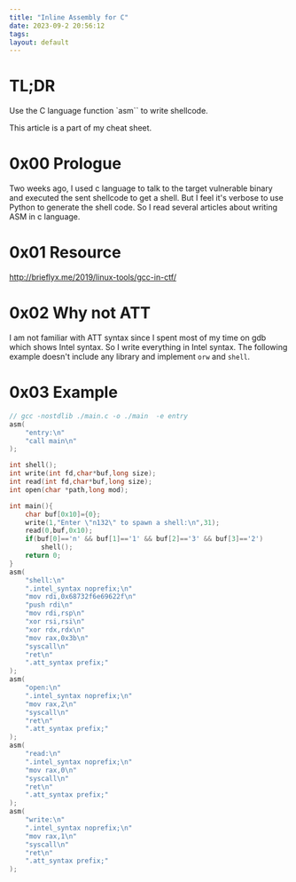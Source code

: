 ```yaml
---
title: "Inline Assembly for C"
date: 2023-09-2 20:56:12
tags: 
layout: default
---
```

# TL;DR

Use the C language function `asm`` to write shellcode. 

This article is a part of my cheat sheet.

# 0x00 Prologue
Two weeks ago, I used c language to talk to the target vulnerable binary and executed the sent shellcode to get a shell. But I feel it's verbose to use Python to generate the shell code. So I read several articles about writing ASM in c language.

# 0x01 Resource

http://brieflyx.me/2019/linux-tools/gcc-in-ctf/

# 0x02 Why not ATT

I am not familiar with ATT syntax since I spent most of my time on gdb which shows Intel syntax.
So I write everything in Intel syntax. The following example doesn't include any library and implement `orw` and `shell`. 

# 0x03 Example 

```c
// gcc -nostdlib ./main.c -o ./main  -e entry
asm(
    "entry:\n"
    "call main\n"
);

int shell();
int write(int fd,char*buf,long size);
int read(int fd,char*buf,long size);
int open(char *path,long mod);

int main(){
    char buf[0x10]={0};
    write(1,"Enter \"n132\" to spawn a shell:\n",31);
    read(0,buf,0x10);
    if(buf[0]=='n' && buf[1]=='1' && buf[2]=='3' && buf[3]=='2')
        shell();
    return 0;
}
asm(
    "shell:\n"
    ".intel_syntax noprefix;\n"
    "mov rdi,0x68732f6e69622f\n"
    "push rdi\n"
    "mov rdi,rsp\n"
    "xor rsi,rsi\n"
    "xor rdx,rdx\n"
    "mov rax,0x3b\n"
    "syscall\n"
    "ret\n"
    ".att_syntax prefix;"
);
asm(
    "open:\n"
    ".intel_syntax noprefix;\n"
    "mov rax,2\n"
    "syscall\n"
    "ret\n"
    ".att_syntax prefix;"
);
asm(
    "read:\n"
    ".intel_syntax noprefix;\n"
    "mov rax,0\n"
    "syscall\n"
    "ret\n"
    ".att_syntax prefix;"
);
asm(
    "write:\n"
    ".intel_syntax noprefix;\n"
    "mov rax,1\n"
    "syscall\n"
    "ret\n"
    ".att_syntax prefix;"
);
```